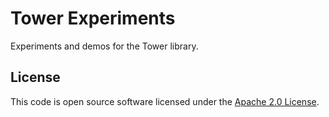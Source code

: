 # Tower Experiments

Experiments and demos for the Tower library.

## License ##

This code is open source software licensed under the [Apache 2.0 License](http://www.apache.org/licenses/LICENSE-2.0.html).
